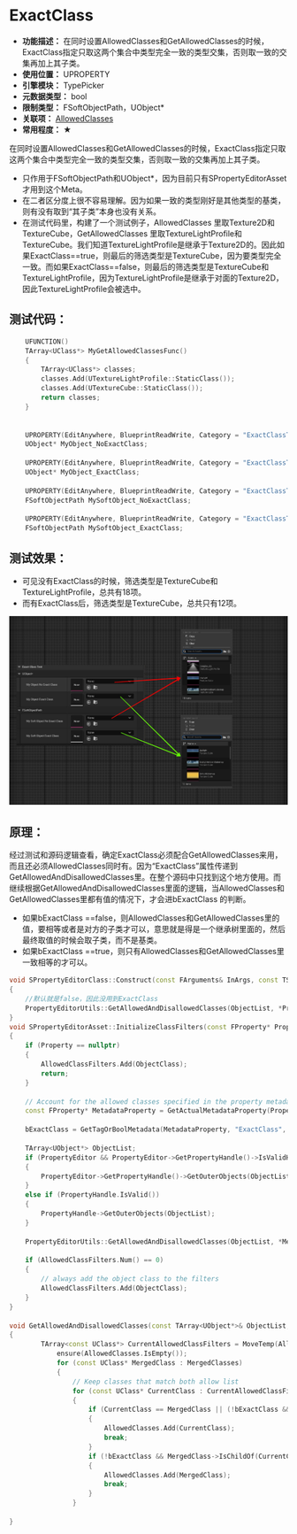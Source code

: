 ﻿# ExactClass

- **功能描述：** 在同时设置AllowedClasses和GetAllowedClasses的时候，ExactClass指定只取这两个集合中类型完全一致的类型交集，否则取一致的交集再加上其子类。
- **使用位置：** UPROPERTY
- **引擎模块：** TypePicker
- **元数据类型：** bool
- **限制类型：** FSoftObjectPath，UObject*
- **关联项：** [AllowedClasses](../AllowedClasses/AllowedClasses.md)
- **常用程度：** ★

在同时设置AllowedClasses和GetAllowedClasses的时候，ExactClass指定只取这两个集合中类型完全一致的类型交集，否则取一致的交集再加上其子类。

- 只作用于FSoftObjectPath和UObject*，因为目前只有SPropertyEditorAsset才用到这个Meta。
- 在二者区分度上很不容易理解。因为如果一致的类型刚好是其他类型的基类，则有没有取到“其子类”本身也没有关系。
- 在测试代码里，构建了一个测试例子，AllowedClasses 里取Texture2D和TextureCube，GetAllowedClasses 里取TextureLightProfile和TextureCube。我们知道TextureLightProfile是继承于Texture2D的。因此如果ExactClass==true，则最后的筛选类型是TextureCube，因为要类型完全一致。而如果ExactClass==false，则最后的筛选类型是TextureCube和TextureLightProfile，因为TextureLightProfile是继承于对面的Texture2D，因此TextureLightProfile会被选中。

## 测试代码：

```cpp
	UFUNCTION()
	TArray<UClass*> MyGetAllowedClassesFunc()
	{
		TArray<UClass*> classes;
		classes.Add(UTextureLightProfile::StaticClass());
		classes.Add(UTextureCube::StaticClass());
		return classes;
	}
	
	
	UPROPERTY(EditAnywhere, BlueprintReadWrite, Category = "ExactClassTest|UObject*", meta = (AllowedClasses = "/Script/Engine.Texture2D,/Script/Engine.TextureCube",GetAllowedClasses = "MyGetAllowedClassesFunc"))
	UObject* MyObject_NoExactClass;

	UPROPERTY(EditAnywhere, BlueprintReadWrite, Category = "ExactClassTest|UObject*", meta = (ExactClass, AllowedClasses = "/Script/Engine.Texture2D,/Script/Engine.TextureCube",GetAllowedClasses = "MyGetAllowedClassesFunc"))
	UObject* MyObject_ExactClass;

	UPROPERTY(EditAnywhere, BlueprintReadWrite, Category = "ExactClassTest|FSoftObjectPath", meta = (AllowedClasses = "/Script/Engine.Texture2D,/Script/Engine.TextureCube",GetAllowedClasses = "MyGetAllowedClassesFunc"))
	FSoftObjectPath MySoftObject_NoExactClass;

	UPROPERTY(EditAnywhere, BlueprintReadWrite, Category = "ExactClassTest|FSoftObjectPath", meta = (ExactClass, AllowedClasses = "/Script/Engine.Texture2D,/Script/Engine.TextureCube",GetAllowedClasses = "MyGetAllowedClassesFunc"))
	FSoftObjectPath MySoftObject_ExactClass;
```

## 测试效果：

- 可见没有ExactClass的时候，筛选类型是TextureCube和TextureLightProfile，总共有18项。
- 而有ExactClass后，筛选类型是TextureCube，总共只有12项。

![ExactClass.jpg](ExactClass.jpg)

## 原理：

经过测试和源码逻辑查看，确定ExactClass必须配合GetAllowedClasses来用，而且还必须AllowedClasses同时有。因为“ExactClass”属性传递到GetAllowedAndDisallowedClasses里。在整个源码中只找到这个地方使用。而继续根据GetAllowedAndDisallowedClasses里面的逻辑，当AllowedClasses和GetAllowedClasses里都有值的情况下，才会进bExactClass 的判断。

- 如果bExactClass ==false，则AllowedClasses和GetAllowedClasses里的值，要相等或者是对方的子类才可以，意思就是得是一个继承树里面的，然后最终取值的时候会取子类，而不是基类。
- 如果bExactClass ==true，则只有AllowedClasses和GetAllowedClasses里一致相等的才可以。

```cpp
void SPropertyEditorClass::Construct(const FArguments& InArgs, const TSharedPtr< FPropertyEditor >& InPropertyEditor)
{
	//默认就是false，因此没用到ExactClass
	PropertyEditorUtils::GetAllowedAndDisallowedClasses(ObjectList, *Property, AllowedClassFilters, DisallowedClassFilters, false);
}
void SPropertyEditorAsset::InitializeClassFilters(const FProperty* Property)
{
	if (Property == nullptr)
	{
		AllowedClassFilters.Add(ObjectClass);
		return;
	}

	// Account for the allowed classes specified in the property metadata
	const FProperty* MetadataProperty = GetActualMetadataProperty(Property);

	bExactClass = GetTagOrBoolMetadata(MetadataProperty, "ExactClass", false);
	
	TArray<UObject*> ObjectList;
	if (PropertyEditor && PropertyEditor->GetPropertyHandle()->IsValidHandle())
	{
		PropertyEditor->GetPropertyHandle()->GetOuterObjects(ObjectList);
	}
	else if (PropertyHandle.IsValid())
	{
		PropertyHandle->GetOuterObjects(ObjectList);
	}
	
	PropertyEditorUtils::GetAllowedAndDisallowedClasses(ObjectList, *MetadataProperty, AllowedClassFilters, DisallowedClassFilters, bExactClass, ObjectClass);
	
	if (AllowedClassFilters.Num() == 0)
	{
		// always add the object class to the filters
		AllowedClassFilters.Add(ObjectClass);
	}
}

void GetAllowedAndDisallowedClasses(const TArray<UObject*>& ObjectList, const FProperty& MetadataProperty, TArray<const UClass*>& AllowedClasses, TArray<const UClass*>& DisallowedClasses, bool bExactClass, const UClass* ObjectClass)
{
		TArray<const UClass*> CurrentAllowedClassFilters = MoveTemp(AllowedClasses);
			ensure(AllowedClasses.IsEmpty());
			for (const UClass* MergedClass : MergedClasses)
			{
				// Keep classes that match both allow list
				for (const UClass* CurrentClass : CurrentAllowedClassFilters)
				{
					if (CurrentClass == MergedClass || (!bExactClass && CurrentClass->IsChildOf(MergedClass)))
					{
						AllowedClasses.Add(CurrentClass);
						break;
					}
					if (!bExactClass && MergedClass->IsChildOf(CurrentClass))
					{
						AllowedClasses.Add(MergedClass);
						break;
					}
				}

}

```
